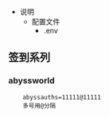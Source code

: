 * 说明
    - 配置文件
        - .env
## 签到系列
### abyssworld
        abyssauths=11111@11111
        多号用@分隔

